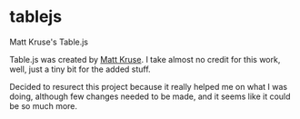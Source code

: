 # tablejs
Matt Kruse's Table.js

Table.js was created by [Matt Kruse](http://www.mattkruse.com). I take almost no credit for this work, well, just a tiny bit for the added stuff.

Decided to resurect this project because it really helped me on what I was doing, although few changes needed to be made, and it seems like it could be so much more.
